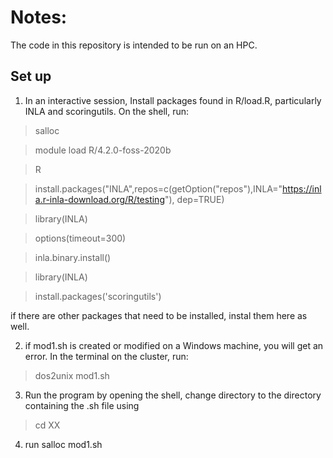 # Notes:

The code in this repository is intended to be run on an HPC. 

## Set up

1) In an interactive session, Install packages found in R/load.R, particularly INLA and scoringutils. On the shell, run:

> salloc

> module load R/4.2.0-foss-2020b
 
> R

> install.packages("INLA",repos=c(getOption("repos"),INLA="https://inla.r-inla-download.org/R/testing"), dep=TRUE)

> library(INLA)

> options(timeout=300)

> inla.binary.install()

> library(INLA)

> install.packages('scoringutils')

if there are other packages that need to be installed, instal them here as well.

2) if mod1.sh is created or modified on a Windows machine, you will get an error. In the terminal on the cluster, run:
> dos2unix mod1.sh

3) Run the program by opening the shell, change directory to the directory containing the .sh file using 
> cd XX

4) run salloc mod1.sh
